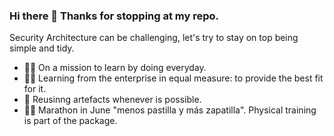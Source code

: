 ### Hi there 👋 Thanks for stopping at my repo.

Security Architecture can be challenging, let's try to stay on top being simple and tidy.

- 👷‍♂️ On a mission to learn by doing everyday.
- 👨‍💼 Learning from the enterprise in equal measure: to provide the best fit for it.
- 💼 Reusinng artefacts whenever is possible.
- 🏃‍♂️ Marathon in June "menos pastilla y más zapatilla". Physical training is part of the package.


<!--
**sabate/sabate** is a ✨ _special_ ✨ repository because its `README.md` (this file) appears on your GitHub profile.

Here are some ideas to get you started:

- 🔭 I’m currently working on ...
- 🌱 I’m currently learning ...
- 👯 I’m looking to collaborate on ...
- 🤔 I’m looking for help with ...
- 💬 Ask me about ...
- 📫 How to reach me: ...
- 😄 Pronouns: ...

-->
